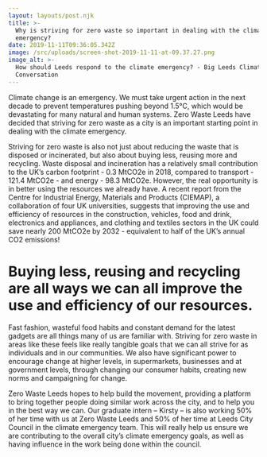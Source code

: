 ```yaml
---
layout: layouts/post.njk
title: >-
  Why is striving for zero waste so important in dealing with the climate
  emergency?
date: 2019-11-11T09:36:05.342Z
image: /src/uploads/screen-shot-2019-11-11-at-09.37.27.png
image_alt: >-
  How should Leeds respond to the climate emergency? - Big Leeds Climate
  Conversation
---
```

Climate change is an emergency. We must take urgent action in the next decade to prevent temperatures pushing beyond 1.5°C, which would be devastating for many natural and human systems. Zero Waste Leeds have decided that striving for zero waste as a city is an important starting point in dealing with the climate emergency. 

Striving for zero waste is also not just about reducing the waste that is disposed or incinerated, but also about buying less, reusing more and recycling. Waste disposal and incineration has a relatively small contribution to the UK’s carbon footprint - 0.3 MtCO2e in 2018, compared to transport - 121.4 MtCO2e - and energy - 98.3 MtCO2e. However, the real opportunity is in better using the resources we already have. A recent report from the Centre for Industrial Energy, Materials and Products (CIEMAP), a collaboration of four UK universities, suggests that improving the use and efficiency of resources in the construction, vehicles, food and drink, electronics and appliances, and clothing and textiles sectors in the UK could save nearly 200 MtCO2e by 2032 - equivalent to half of the UK’s annual CO2 emissions! 



# Buying less, reusing and recycling are all ways we can all improve the use and efficiency of our resources.



Fast fashion, wasteful food habits and constant demand for the latest gadgets are all things many of us are familiar with. Striving for zero waste in areas like these feels like really tangible goals that we can all strive for as individuals and in our communities. We also have significant power to encourage change at higher levels, in supermarkets, businesses and at government levels, through changing our consumer habits, creating new norms and campaigning for change.

Zero Waste Leeds hopes to help build the movement, providing a platform to bring together people doing similar work across the city, and to help you in the best way we can. Our graduate intern – Kirsty – is also working 50% of her time with us at Zero Waste Leeds and 50% of her time at Leeds City Council in the climate emergency team. This will really help us ensure we are contributing to the overall city’s climate emergency goals, as well as having influence in the work being done within the council.
